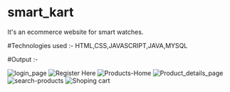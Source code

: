 # smart_kart
It's an ecommerce website for smart watches.

#Technologies used :-
  HTML,CSS,JAVASCRIPT,JAVA,MYSQL
  
#Output :-


![login_page](https://user-images.githubusercontent.com/76675028/217561957-d3e20047-3de8-4ce0-b1f8-6adcc532a510.png)
![Register Here](https://user-images.githubusercontent.com/76675028/217562019-a4d08d20-df6b-408c-bd25-d6eb10c7961c.png)
![Products-Home](https://user-images.githubusercontent.com/76675028/217562106-ac1a8a87-1381-4467-a5f4-b5147930b79c.png)
![Product_details_page](https://user-images.githubusercontent.com/76675028/217562154-461ac633-ddc1-4886-827f-cc81cd3d1f75.png)
![search-products](https://user-images.githubusercontent.com/76675028/217562450-3fc62529-659b-4b3b-8f73-fe10972dd598.png)
![Shoping cart](https://user-images.githubusercontent.com/76675028/217562649-90a8ca2f-dfba-4b9f-838b-cd758f0f2871.png)
